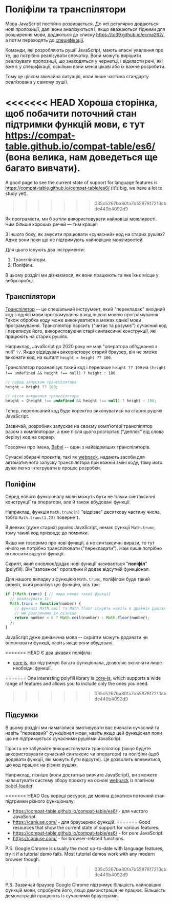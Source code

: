 
# Поліфіли та транспілятори

Мова JavaScript постійно розвивається. До неї регулярно додаються нові пропозиції, далі вони аналізуються і, якщо вважаються гідними для розширення мови, додаються до списку <https://tc39.github.io/ecma262/>, а потім переходять до [специфікації](https://www.ecma-international.org/publications-and-standards/standards/ecma-262/).

Команди, які розробляють рушії JavaScript, мають власні уявлення про те, що потрібно реалізувати спочатку. Вони можуть вирішити реалізувати пропозиції, що знаходяться у чернетці, і відкласти речі, які вже є у специфікації, оскільки вони менш цікаві або їх важче розробити.

Тому це цілком звичайна ситуація, коли лише частина стандарту реалізована у самому рушії.

<<<<<<< HEAD
Хороша сторінка, щоб побачити поточний стан підтримки функцій мови, є тут <https://compat-table.github.io/compat-table/es6/> (вона велика, нам доведеться ще багато вивчати).
=======
A good page to see the current state of support for language features is <https://compat-table.github.io/compat-table/es6/> (it's big, we have a lot to study yet).
>>>>>>> 035c5267ba80fa7b55878f7213cbde449b4092d9

Як програмісти, ми б хотіли використовувати найновіші можливості. Чим більше хороших речей — тим краще!

З іншого боку, як змусити працювати «сучасний» код на старих рушіях? Адже вони поки що не підтримують найновіших можливостей.

Для цього існують два інструменти:

1. Транспілятори.
2. Поліфіли.

В цьому розділі ми дізнаємося, як вони працюють та яке їхнє місце у веброзробці.

## Транспілятори

[Транспілятор](https://uk.wikipedia.org/wiki/Транскомпілятор) -- це спеціальний інструмент, який "перекладає" вихідний код з однієї мови програмування в код іншою мовою програмування. Також обробка коду може виконуватися в межах однієї мови програмування. Транспілятор парсить ("читає та розуміє") сучасний код і переписує його, використовуючи старі синтаксичні конструкції, які працюють на старих рушіях.

Наприклад, JavaScript до 2020 року не мав "оператора об’єднання з null" `??`. Якщо відвідувач використовує старий браузер, він не зможе виконати код, на кшталт `height = height ?? 100`.

Транспілятор проаналізує такий код і перепише `height ?? 100` на `(height !== undefined && height !== null) ? height : 100`.

```js
// перед запуском транспілятора
height = height ?? 100;

// після виконання транспілятора
height = (height !== undefined && height !== null) ? height : 100;
```

Тепер, переписаний код буде коректно виконуватися на старих рушіях JavaScript.

Зазвичай, розробник запускає на своєму комп’ютері транспілятор разом з компілятором, а вже після цього розгортає ("деплоє" від слова deploy) код на сервер.

Говорячи про імена, [Babel](https://babeljs.io) -- один з найвідоміших транспіляторів.

Сучасні збирачі проєктів, такі як [webpack](https://webpack.js.org/), надають засоби для автоматичного запуску транспілятора при кожній зміні коду, тому його дуже легко інтегрувати в процес розробки.

## Поліфіли

Серед нового функціоналу мови можуть бути не тільки синтаксичні конструкції та оператори, але й також вбудовані функції.

Наприклад, функція `Math.trunc(n)` "відрізає" десяткову частину числа, тобто `Math.trunc(1.23)` поверне `1`.

В деяких (дуже старих) рушіях JavaScript, немає функції `Math.trunc`, тому такий код призведе до помилки.

Якщо ми говоримо про нові функції, а не синтаксичні вирази, то тут нічого не потрібно транспілювати ("перекладати"). Нам лише потрібно оголосити відсутні функції.

Скрипт, який оновлює/додає нові функції називається "**поліфіл**" (polyfill). Він "заповнює" прогалини й додає відсутній функціонал.

Для нашого випадку з функцією `Math.trunc`, поліфілом буде такий скрипт, який реалізує цю функцію, ось так:

```js
if (!Math.trunc) { // якщо немає такої функції
  // реалізувати її:
  Math.trunc = function(number) {
    // функції Math.ceil та Math.floor існують навіть в древніх рушіях JavaScript
    // ми розглянемо їх пізніше
    return number < 0 ? Math.ceil(number) : Math.floor(number);
  };
}
```

JavaScript дуже динамічна мова -- скрипти можуть додавати чи оновлювати функції, навіть якщо вони вбудовані.

<<<<<<< HEAD
Є два цікавих поліфіла:
- [core js](https://github.com/zloirock/core-js), що підтримує багато функціонала, дозволяє включати лише необхідні функції.

=======
One interesting polyfill library is [core-js](https://github.com/zloirock/core-js), which supports a wide range of features and allows you to include only the ones you need.
>>>>>>> 035c5267ba80fa7b55878f7213cbde449b4092d9

## Підсумки

В цьому розділі ми намагалися вмотивувати вас вивчати сучасний та навіть "передовий" функціонал мови, навіть якщо цей функціонал поки що не підтримується сучасними рушіями JavaScript.

Просто не забувайте використовувати транспілятор (якщо будете використовувати сучасний синтаксис чи оператори) та поліфіли (щоб додавати функції, які можуть бути відсутні). Це дозволить впевнитися, що код працює на різних рушіях.

Наприклад, пізніше (коли достатньо вивчите JavaScript), ви зможете налаштувати систему збору проєкту на основі [webpack](https://webpack.js.org/) із плагіном [babel-loader](https://github.com/babel/babel-loader).

<<<<<<< HEAD
Ось хороші ресурси, де можна дізнатися поточний стан підтримки різного функціоналу:
- <https://compat-table.github.io/compat-table/es6/> - для чистого JavaScript.
- <https://caniuse.com/> - для браузерних функцій.
=======
Good resources that show the current state of support for various features:
- <https://compat-table.github.io/compat-table/es6/> - for pure JavaScript.
- <https://caniuse.com/> - for browser-related functions.

P.S. Google Chrome is usually the most up-to-date with language features, try it if a tutorial demo fails. Most tutorial demos work with any modern browser though.
>>>>>>> 035c5267ba80fa7b55878f7213cbde449b4092d9

P.S. Зазвичай браузер Google Chrome підтримує більшість найновіших функцій мови, спробуйте його, якщо демонстрація не працює. Більшість демонстрацій працюють із сучасними браузерами.
